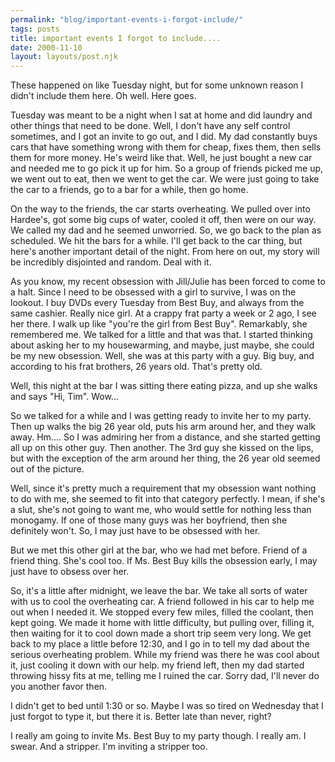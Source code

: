 ```yaml
---
permalink: "blog/important-events-i-forgot-include/"
tags: posts
title: important events I forgot to include....
date: 2000-11-10
layout: layouts/post.njk
---
```


These happened on like Tuesday night, but for some unknown reason I didn't include them here. Oh well. Here goes.

Tuesday was meant to be a night when I sat at home and did laundry and other things that need to be done. Well, I don't have any self control sometimes, and I got an invite to go out, and I did. My dad constantly buys cars that have something wrong with them for cheap, fixes them, then sells them for more money. He's weird like that. Well, he just bought a new car and needed me to go pick it up for him. So a group of friends picked me up, we went out to eat, then we went to get the car. We were just going to take the car to a friends, go to a bar for a while, then go home.

On the way to the friends, the car starts overheating. We pulled over into Hardee's, got some big cups of water, cooled it off, then were on our way. We called my dad and he seemed unworried. So, we go back to the plan as scheduled. We hit the bars for a while. I'll get back to the car thing, but here's another important detail of the night. From here on out, my story will be incredibly disjointed and random. Deal with it.

As you know, my recent obsession with Jill/Julie has been forced to come to a halt. Since I need to be obsessed with a girl to survive, I was on the lookout. I buy DVDs every Tuesday from Best Buy, and always from the same cashier. Really nice girl. At a crappy frat party a week or 2 ago, I see her there. I walk up like "you're the girl from Best Buy". Remarkably, she remembered me. We talked for a little and that was that. I started thinking about asking her to my housewarming, and maybe, just maybe, she could be my new obsession. Well, she was at this party with a guy. Big buy, and according to his frat brothers, 26 years old. That's pretty old. 

Well, this night at the bar I was sitting there eating pizza, and up she walks and says "Hi, Tim". Wow... 

So we talked for a while and I was getting ready to invite her to my party. Then up walks the big 26 year old, puts his arm around her, and they walk away. Hm.... So I was admiring her from a distance, and she started getting all up on this other guy. Then another. The 3rd guy she kissed on the lips, but with the exception of the arm around her thing, the 26 year old seemed out of the picture. 

Well, since it's pretty much a requirement that my obsession want nothing to do with me, she seemed to fit into that category perfectly. I mean, if she's a slut, she's not going to want me, who would settle for nothing less than monogamy. If one of those many guys was her boyfriend, then she definitely won't. So, I may just have to be obsessed with her. 

But we met this other girl at the bar, who we had met before. Friend of a friend thing. She's cool too. If Ms. Best Buy kills the obsession early, I may just have to obsess over her. 

So, it's a little after midnight, we leave the bar. We take all sorts of water with us to cool the overheating car. A friend followed in his car to help me out when I needed it. We stopped every few miles, filled the coolant, then kept going. We made it home with little difficulty, but pulling over, filling it, then waiting for it to cool down made a short trip seem very long. We get back to my place a little before 12:30, and I go in to tell my dad about the serious overheating problem. While my friend was there he was cool about it, just cooling it down with our help. my friend left, then my dad started throwing hissy fits at me, telling me I ruined the car. Sorry dad, I'll never do you another favor then.

I didn't get to bed until 1:30 or so. Maybe I was so tired on Wednesday that I just forgot to type it, but there it is. Better late than never, right? 

I really am going to invite Ms. Best Buy to my party though. I really am. I swear. And a stripper. I'm inviting a stripper too.